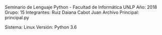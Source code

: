 Seminario de Lenguaje Python - Facultad de Informática UNLP
Año: 2018
Grupo: 15
Integrantes:
    Ruiz Daiana
    Cabot Juan
Archivo Principal:
    principal.py

Sistema: Linux
Versión: Python 3.6

